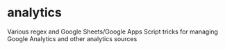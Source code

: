 # analytics
Various regex and Google Sheets/Google Apps Script tricks for managing Google Analytics and other analytics sources
